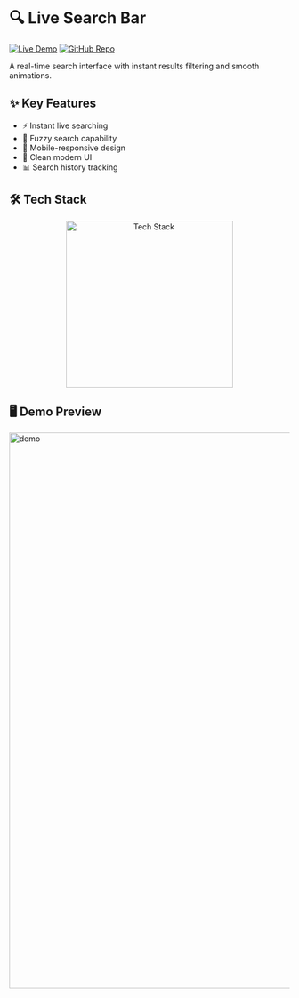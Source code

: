 # 🔍 Live Search Bar

[![Live Demo](https://img.shields.io/badge/🚀_Live_Demo-00C7B7?style=for-the-badge&logo=netlify&logoColor=white)](https://search-bar-live.netlify.app/)
[![GitHub Repo](https://img.shields.io/badge/💻_Source_Code-181717?style=for-the-badge&logo=github&logoColor=white)](https://github.com/amdadislam01/search-bar-app)

A real-time search interface with instant results filtering and smooth animations.

## ✨ Key Features

- ⚡ Instant live searching
- 🎯 Fuzzy search capability
- 📱 Mobile-responsive design
- 🎨 Clean modern UI
- 📊 Search history tracking

## 🛠️ Tech Stack

<p align="center">
  <img src="https://skillicons.dev/icons?i=html,css,js,netlify" alt="Tech Stack" width="300"/>
</p>

## 🖥️ Demo Preview

  <img src="https://i.postimg.cc/MH6PJFXM/screencapture-search-bar-live-netlify-app-2025-06-30-11-18-25.png" alt="demo" width="1000"/>
